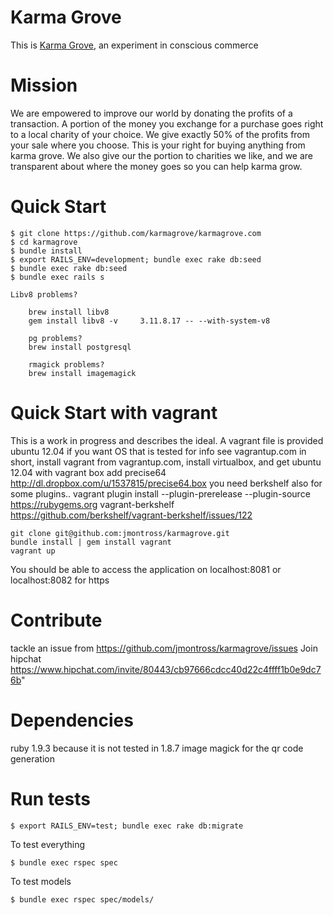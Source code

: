 Karma Grove
===========

This is [Karma Grove](http://www.karmagrove.com), an experiment in conscious commerce

Mission
===========

We are empowered to improve our world by donating the profits of a transaction. A portion of the money you exchange for a purchase goes right to a local charity of your choice.  We give exactly 50% of the profits from your sale where you choose. This is your right for buying anything from karma grove. We also give our the portion to charities we like, and we are transparent about where the money goes so you can help karma grow.

Quick Start
===========

```
$ git clone https://github.com/karmagrove/karmagrove.com 
$ cd karmagrove
$ bundle install
$ export RAILS_ENV=development; bundle exec rake db:seed
$ bundle exec rake db:seed
$ bundle exec rails s

Libv8 problems?  

    brew install libv8
    gem install libv8 -v     3.11.8.17 -- --with-system-v8
    
    pg problems? 
    brew install postgresql
    
    rmagick problems? 
    brew install imagemagick

```

Quick Start with vagrant
===========

This is a work in progress and describes the ideal.
A vagrant file is provided
ubuntu 12.04 if you want OS that is tested
for info see vagrantup.com
in short,  install vagrant from vagrantup.com, install virtualbox, and get ubuntu 12.04 with
vagrant box add precise64 http://dl.dropbox.com/u/1537815/precise64.box
you need berkshelf also for some plugins..
vagrant plugin install --plugin-prerelease --plugin-source https://rubygems.org vagrant-berkshelf
https://github.com/berkshelf/vagrant-berkshelf/issues/122

````
git clone git@github.com:jmontross/karmagrove.git
bundle install | gem install vagrant
vagrant up
````
You should be able to access the application on
localhost:8081
or
localhost:8082 for https


Contribute
===========
tackle an issue from https://github.com/jmontross/karmagrove/issues
Join hipchat https://www.hipchat.com/invite/80443/cb97666cdcc40d22c4ffff1b0e9dc76b"

Dependencies
===========

ruby 1.9.3 because it is not tested in 1.8.7
image magick for the qr code generation

Run tests
===========

```
$ export RAILS_ENV=test; bundle exec rake db:migrate
```

To test everything

```
$ bundle exec rspec spec
```
To test models

```
$ bundle exec rspec spec/models/
```

